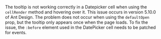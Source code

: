 The tooltip is not working correctly in a Datepicker cell when using the `cellRender` method and hovering over it. This issue occurs in version 5.10.0 of Ant Design. The problem does not occur when using the `defaultOpen` prop, but the tooltip only appears once when the page loads. To fix the issue, the `:before` element used in the DatePicker cell needs to be patched for events.
